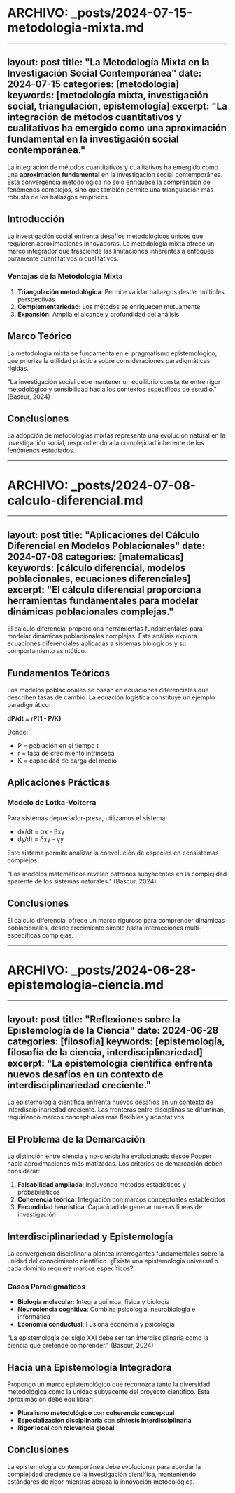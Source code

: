 # ARCHIVO: _posts/2024-07-15-metodologia-mixta.md
---
layout: post
title: "La Metodología Mixta en la Investigación Social Contemporánea"
date: 2024-07-15
categories: [metodologia]
keywords: [metodología mixta, investigación social, triangulación, epistemología]
excerpt: "La integración de métodos cuantitativos y cualitativos ha emergido como una aproximación fundamental en la investigación social contemporánea."
---

La integración de métodos cuantitativos y cualitativos ha emergido como una **aproximación fundamental** en la investigación social contemporánea. Esta convergencia metodológica no solo enriquece la comprensión de fenómenos complejos, sino que también permite una triangulación más robusta de los hallazgos empíricos.

## Introducción

La investigación social enfrenta desafíos metodológicos únicos que requieren aproximaciones innovadoras. La metodología mixta ofrece un marco integrador que trasciende las limitaciones inherentes a enfoques puramente cuantitativos o cualitativos.

### Ventajas de la Metodología Mixta

1. **Triangulación metodológica**: Permite validar hallazgos desde múltiples perspectivas
2. **Complementariedad**: Los métodos se enriquecen mutuamente
3. **Expansión**: Amplía el alcance y profundidad del análisis

## Marco Teórico

La metodología mixta se fundamenta en el pragmatismo epistemológico, que prioriza la utilidad práctica sobre consideraciones paradigmáticas rígidas.

<div class="citation">
"La investigación social debe mantener un equilibrio constante entre rigor metodológico y sensibilidad hacia los contextos específicos de estudio." (Bascur, 2024)
</div>

## Conclusiones

La adopción de metodologías mixtas representa una evolución natural en la investigación social, respondiendo a la complejidad inherente de los fenómenos estudiados.

---

# ARCHIVO: _posts/2024-07-08-calculo-diferencial.md
---
layout: post
title: "Aplicaciones del Cálculo Diferencial en Modelos Poblacionales"
date: 2024-07-08
categories: [matematicas]
keywords: [cálculo diferencial, modelos poblacionales, ecuaciones diferenciales]
excerpt: "El cálculo diferencial proporciona herramientas fundamentales para modelar dinámicas poblacionales complejas."
---

El cálculo diferencial proporciona herramientas fundamentales para modelar dinámicas poblacionales complejas. Este análisis explora ecuaciones diferenciales aplicadas a sistemas biológicos y su comportamiento asintótico.

## Fundamentos Teóricos

Los modelos poblacionales se basan en ecuaciones diferenciales que describen tasas de cambio. La ecuación logística constituye un ejemplo paradigmático:

**dP/dt = rP(1 - P/K)**

Donde:
- P = población en el tiempo t
- r = tasa de crecimiento intrínseca
- K = capacidad de carga del medio

## Aplicaciones Prácticas

### Modelo de Lotka-Volterra

Para sistemas depredador-presa, utilizamos el sistema:

- dx/dt = αx - βxy
- dy/dt = δxy - γy

Este sistema permite analizar la coevolución de especies en ecosistemas complejos.

<div class="citation">
"Los modelos matemáticos revelan patrones subyacentes en la complejidad aparente de los sistemas naturales." (Bascur, 2024)
</div>

## Conclusiones

El cálculo diferencial ofrece un marco riguroso para comprender dinámicas poblacionales, desde crecimiento simple hasta interacciones multi-específicas complejas.

---

# ARCHIVO: _posts/2024-06-28-epistemologia-ciencia.md
---
layout: post
title: "Reflexiones sobre la Epistemología de la Ciencia"
date: 2024-06-28
categories: [filosofia]
keywords: [epistemología, filosofía de la ciencia, interdisciplinariedad]
excerpt: "La epistemología científica enfrenta nuevos desafíos en un contexto de interdisciplinariedad creciente."
---

La epistemología científica enfrenta nuevos desafíos en un contexto de interdisciplinariedad creciente. Las fronteras entre disciplinas se difuminan, requiriendo marcos conceptuales más flexibles y adaptativos.

## El Problema de la Demarcación

La distinción entre ciencia y no-ciencia ha evolucionado desde Popper hacia aproximaciones más matizadas. Los criterios de demarcación deben considerar:

1. **Falsabilidad ampliada**: Incluyendo métodos estadísticos y probabilísticos
2. **Coherencia teórica**: Integración con marcos conceptuales establecidos
3. **Fecundidad heurística**: Capacidad de generar nuevas líneas de investigación

## Interdisciplinariedad y Epistemología

La convergencia disciplinaria plantea interrogantes fundamentales sobre la unidad del conocimiento científico. ¿Existe una epistemología universal o cada dominio requiere marcos específicos?

### Casos Paradigmáticos

- **Biología molecular**: Integra química, física y biología
- **Neurociencia cognitiva**: Combina psicología, neurobiología e informática
- **Economía conductual**: Fusiona economía y psicología

<div class="citation">
"La epistemología del siglo XXI debe ser tan interdisciplinaria como la ciencia que pretende comprender." (Bascur, 2024)
</div>

## Hacia una Epistemología Integradora

Propongo un marco epistemológico que reconozca tanto la diversidad metodológica como la unidad subyacente del proyecto científico. Esta aproximación debe equilibrar:

- **Pluralismo metodológico** con **coherencia conceptual**
- **Especialización disciplinaria** con **síntesis interdisciplinaria**
- **Rigor local** con **relevancia global**

## Conclusiones

La epistemología contemporánea debe evolucionar para abordar la complejidad creciente de la investigación científica, manteniendo estándares de rigor mientras abraza la innovación metodológica.